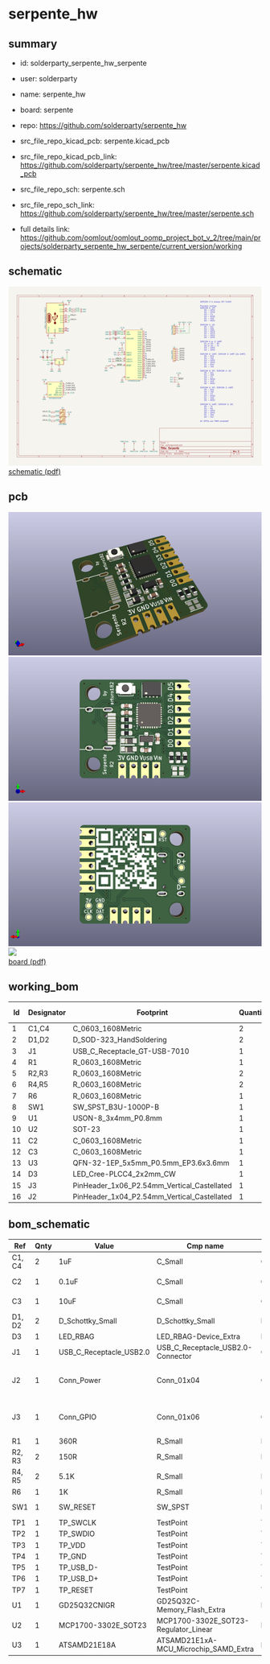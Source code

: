 # serpente_hw
 
## summary 
* id: solderparty_serpente_hw_serpente
* user: solderparty
* name: serpente_hw
* board: serpente
* repo: https://github.com/solderparty/serpente_hw
* src_file_repo_kicad_pcb: serpente.kicad_pcb
* src_file_repo_kicad_pcb_link: https://github.com/solderparty/serpente_hw/tree/master/serpente.kicad_pcb


* src_file_repo_sch: serpente.sch
* src_file_repo_sch_link: https://github.com/solderparty/serpente_hw/tree/master/serpente.sch
* full details link: https://github.com/oomlout/oomlout_oomp_project_bot_v_2/tree/main/projects/solderparty_serpente_hw_serpente/current_version/working  

## schematic  
![](working_schematic_600.png)  
[schematic (pdf)](working_schematic.pdf) 






















## pcb  
![](working_3d_600.png) 
![](working_3d_front_600.png)  
![](working_3d_back_600.png)  
![](working_600.png)  
[board (pdf)](working.pdf)  

## working_bom
| Id | Designator | Footprint | Quantity | Designation | Supplier and ref |  | None | 
| --- | --- | --- | --- | --- | --- | --- | --- | 
| 1 | C1,C4 | C_0603_1608Metric | 2 | 1uF |  |  | [''] | 
| 2 | D1,D2 | D_SOD-323_HandSoldering | 2 | D_Schottky_Small |  |  | [''] | 
| 3 | J1 | USB_C_Receptacle_GT-USB-7010 | 1 | USB_C_Receptacle_USB2.0 |  |  | [''] | 
| 4 | R1 | R_0603_1608Metric | 1 | 360R |  |  | [''] | 
| 5 | R2,R3 | R_0603_1608Metric | 2 | 150R |  |  | [''] | 
| 6 | R4,R5 | R_0603_1608Metric | 2 | 5.1K |  |  | [''] | 
| 7 | R6 | R_0603_1608Metric | 1 | 1K |  |  | [''] | 
| 8 | SW1 | SW_SPST_B3U-1000P-B | 1 | SW_RESET |  |  | [''] | 
| 9 | U1 | USON-8_3x4mm_P0.8mm | 1 | GD25Q32CNIGR |  |  | [''] | 
| 10 | U2 | SOT-23 | 1 | MCP1700-3302E_SOT23 |  |  | [''] | 
| 11 | C2 | C_0603_1608Metric | 1 | 0.1uF |  |  | [''] | 
| 12 | C3 | C_0603_1608Metric | 1 | 10uF |  |  | [''] | 
| 13 | U3 | QFN-32-1EP_5x5mm_P0.5mm_EP3.6x3.6mm | 1 | ATSAMD21E18A |  |  | [''] | 
| 14 | D3 | LED_Cree-PLCC4_2x2mm_CW | 1 | LED_RBAG |  |  | [''] | 
| 15 | J3 | PinHeader_1x06_P2.54mm_Vertical_Castellated | 1 | Conn_GPIO |  |  | [''] | 
| 16 | J2 | PinHeader_1x04_P2.54mm_Vertical_Castellated | 1 | Conn_Power |  |  | [''] | 


## bom_schematic
| Ref | Qnty | Value | Cmp name | Footprint | Description | Vendor | DNP | 
| --- | --- | --- | --- | --- | --- | --- | --- | 
| C1, C4 | 2 | 1uF | C_Small | Capacitor_SMD:C_0603_1608Metric | Unpolarized capacitor, small symbol |  |  | 
| C2 | 1 | 0.1uF | C_Small | Capacitor_SMD:C_0603_1608Metric | Unpolarized capacitor, small symbol |  |  | 
| C3 | 1 | 10uF | C_Small | Capacitor_SMD:C_0603_1608Metric | Unpolarized capacitor, small symbol |  |  | 
| D1, D2 | 2 | D_Schottky_Small | D_Schottky_Small | Diode_SMD:D_SOD-323_HandSoldering | Schottky diode, small symbol |  |  | 
| D3 | 1 | LED_RBAG | LED_RBAG-Device_Extra | LED_SMD:LED_Cree-PLCC4_2x2mm_CW |  |  |  | 
| J1 | 1 | USB_C_Receptacle_USB2.0 | USB_C_Receptacle_USB2.0-Connector | Connector_USB_Extra:USB_C_Receptacle_GT-USB-7010 |  |  |  | 
| J2 | 1 | Conn_Power | Conn_01x04 | Connector_PinHeader_2.54mm_Extra:PinHeader_1x04_P2.54mm_Vertical_Castellated | Generic connector, single row, 01x04, script generated (kicad-library-utils/schlib/autogen/connector/) |  |  | 
| J3 | 1 | Conn_GPIO | Conn_01x06 | Connector_PinHeader_2.54mm_Extra:PinHeader_1x06_P2.54mm_Vertical_Castellated | Generic connector, single row, 01x06, script generated (kicad-library-utils/schlib/autogen/connector/) |  |  | 
| R1 | 1 | 360R | R_Small | Resistor_SMD:R_0603_1608Metric | Resistor, small symbol |  |  | 
| R2, R3 | 2 | 150R | R_Small | Resistor_SMD:R_0603_1608Metric | Resistor, small symbol |  |  | 
| R4, R5 | 2 | 5.1K | R_Small | Resistor_SMD:R_0603_1608Metric | Resistor, small symbol |  |  | 
| R6 | 1 | 1K | R_Small | Resistor_SMD:R_0603_1608Metric | Resistor, small symbol |  |  | 
| SW1 | 1 | SW_RESET | SW_SPST | Button_Switch_SMD:SW_SPST_B3U-1000P-B | Single Pole Single Throw (SPST) switch |  |  | 
| TP1 | 1 | TP_SWCLK | TestPoint | TestPoint:TestPoint_Pad_D1.0mm | test point |  |  | 
| TP2 | 1 | TP_SWDIO | TestPoint | TestPoint:TestPoint_Pad_D1.0mm | test point |  |  | 
| TP3 | 1 | TP_VDD | TestPoint | TestPoint:TestPoint_Pad_D1.0mm | test point |  |  | 
| TP4 | 1 | TP_GND | TestPoint | TestPoint:TestPoint_Pad_D1.0mm | test point |  |  | 
| TP5 | 1 | TP_USB_D- | TestPoint | TestPoint:TestPoint_Pad_D1.0mm | test point |  |  | 
| TP6 | 1 | TP_USB_D+ | TestPoint | TestPoint:TestPoint_Pad_D1.0mm | test point |  |  | 
| TP7 | 1 | TP_RESET | TestPoint | TestPoint:TestPoint_Pad_D1.0mm | test point |  |  | 
| U1 | 1 | GD25Q32CNIGR | GD25Q32C-Memory_Flash_Extra | Package_SON_Extra:USON-8_3x4mm_P0.8mm |  |  |  | 
| U2 | 1 | MCP1700-3302E_SOT23 | MCP1700-3302E_SOT23-Regulator_Linear | Package_TO_SOT_SMD:SOT-23 |  |  |  | 
| U3 | 1 | ATSAMD21E18A | ATSAMD21E1xA-MCU_Microchip_SAMD_Extra | Package_DFN_QFN:QFN-32-1EP_5x5mm_P0.5mm_EP3.6x3.6mm |  |  |  | 



